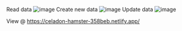 Read data
![image](https://user-images.githubusercontent.com/95211714/226566857-2b06572e-5936-475c-b0a4-d4b5035f68cc.png)
Create new data
![image](https://user-images.githubusercontent.com/95211714/226567222-cd1f9a8b-7595-4fe6-a86f-cd8b6eb66584.png)
Update data
![image](https://user-images.githubusercontent.com/95211714/226567319-f050305f-dbe7-4c8f-bac0-c92160b91891.png)

View @ https://celadon-hamster-358beb.netlify.app/
